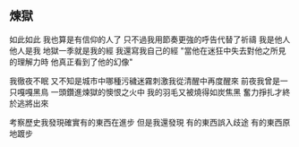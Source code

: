 ## 煉獄

如此如此 我也算是有信仰的人了
只不過我用節奏更強的呼告代替了祈禱
我是他人 他人是我
地獄一季就是我的經
我還寫我自己的經
"當他在迷狂中失去對他之所見的理解力時 他真正看到了他的幻像"

我徹夜不眠 又不知是城市中哪種污穢迷霧刺激我從清醒中再度醒來
前夜我曾是一只嘎嘎黑鳥 一頭鑽進煉獄的懊恨之火中
我的羽毛又被燒得如炭焦黑 奮力掙扎才終於逃將出來

考察歷史我發現確實有的東西在進步
但是我還發現 有的東西誤入歧途 有的東西原地踱步
